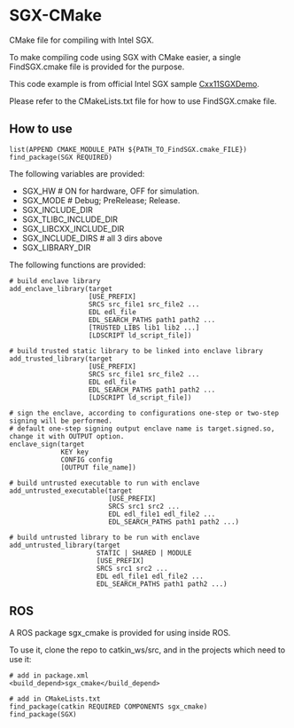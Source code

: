 # SGX-CMake

CMake file for compiling with Intel SGX.

To make compiling code using SGX with CMake easier, a single FindSGX.cmake file is provided for the purpose.

This code example is from official Intel SGX sample [Cxx11SGXDemo](https://github.com/01org/linux-sgx/tree/master/SampleCode/Cxx11SGXDemo).

Please refer to the CMakeLists.txt file for how to use FindSGX.cmake file.

## How to use

```
list(APPEND CMAKE_MODULE_PATH ${PATH_TO_FindSGX.cmake_FILE})
find_package(SGX REQUIRED)
```

The following variables are provided:
- SGX_HW # ON for hardware, OFF for simulation.
- SGX_MODE # Debug; PreRelease; Release.
- SGX_INCLUDE_DIR
- SGX_TLIBC_INCLUDE_DIR
- SGX_LIBCXX_INCLUDE_DIR
- SGX_INCLUDE_DIRS # all 3 dirs above
- SGX_LIBRARY_DIR

The following functions are provided:
```
# build enclave library
add_enclave_library(target
                    [USE_PREFIX]
                    SRCS src_file1 src_file2 ...
                    EDL edl_file
                    EDL_SEARCH_PATHS path1 path2 ...
                    [TRUSTED_LIBS lib1 lib2 ...]
                    [LDSCRIPT ld_script_file])

# build trusted static library to be linked into enclave library
add_trusted_library(target
                    [USE_PREFIX]
                    SRCS src_file1 src_file2 ...
                    EDL edl_file
                    EDL_SEARCH_PATHS path1 path2 ...
                    [LDSCRIPT ld_script_file])

# sign the enclave, according to configurations one-step or two-step signing will be performed.
# default one-step signing output enclave name is target.signed.so, change it with OUTPUT option.
enclave_sign(target
             KEY key
             CONFIG config
             [OUTPUT file_name])

# build untrusted executable to run with enclave
add_untrusted_executable(target
                         [USE_PREFIX]
                         SRCS src1 src2 ...
                         EDL edl_file1 edl_file2 ...
                         EDL_SEARCH_PATHS path1 path2 ...)

# build untrusted library to be run with enclave
add_untrusted_library(target
                      STATIC | SHARED | MODULE
                      [USE_PREFIX]
                      SRCS src1 src2 ...
                      EDL edl_file1 edl_file2 ...
                      EDL_SEARCH_PATHS path1 path2 ...)
```

## ROS

A ROS package sgx_cmake is provided for using inside ROS.

To use it, clone the repo to catkin_ws/src, and in the projects which need to use it:
```
# add in package.xml
<build_depend>sgx_cmake</build_depend>

# add in CMakeLists.txt
find_package(catkin REQUIRED COMPONENTS sgx_cmake)
find_package(SGX)
```
